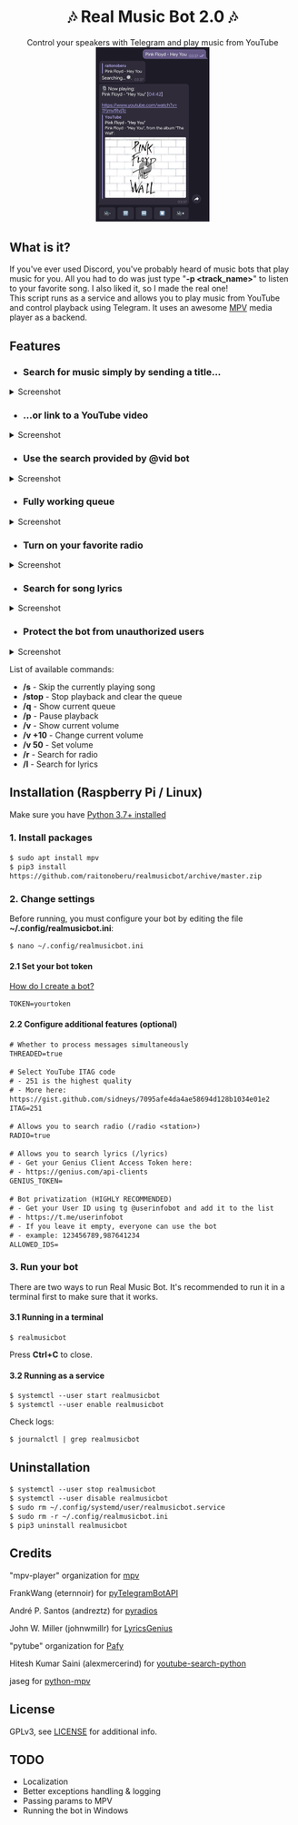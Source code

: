 <h1 align="center">🎶 Real Music Bot 2.0 🎶</h1>

<p align="center">
    Control your speakers with Telegram and play music from YouTube

<img src="screenshots/searching2.png?raw=true" width="200" />
</p>

## What is it?

If you've ever used Discord, you've probably heard of music bots that play music for you. All you had to do was just type "**-p \<track_name\>**" to listen to your favorite song. I also liked it, so I made the real one!<br>
This script runs as a service and allows you to play music from YouTube and control playback using Telegram. It uses an awesome [MPV](https://github.com/mpv-player/mpv) media player as a backend.

## Features

- ### Search for music simply by sending a title...

<details>
    <summary>Screenshot</summary>
    <img src="screenshots/searching.png?raw=true" width="300"/>
</details>

- ### ...or link to a YouTube video

<details>
    <summary>Screenshot</summary>
    <img src="screenshots/yt.png?raw=true" width="300"/>
</details>

- ### Use the search provided by @vid bot

<details>
    <summary>Screenshot</summary>
    <img src="screenshots/vid.png?raw=true" width="300"/>
</details>

- ### Fully working queue

<details>
    <summary>Screenshot</summary>
    <img src="screenshots/queue.png?raw=true" width="300"/>
</details>

- ### Turn on your favorite radio

<details>
    <summary>Screenshot</summary>
    <img src="screenshots/radio.png?raw=true" width="300"/>
</details>

- ### Search for song lyrics

<details>
    <summary>Screenshot</summary>
    <img src="screenshots/lyrics.png?raw=true" width="300"/>
</details>

- ### Protect the bot from unauthorized users

<details>
    <summary>Screenshot</summary>
    <img src="screenshots/privatization.png?raw=true" width="300"/>
</details>

List of available commands:

- **/s** - Skip the currently playing song
- **/stop** - Stop playback and clear the queue
- **/q** - Show current queue
- **/p** - Pause playback
- **/v** - Show current volume
- **/v +10** - Change current volume
- **/v 50** - Set volume
- **/r** <station> - Search for radio
- **/l** - Search for lyrics


## Installation (Raspberry Pi / Linux)

Make sure you have [Python 3.7+ installed](https://www.python.org/downloads/)

### 1. Install packages

    $ sudo apt install mpv
    $ pip3 install https://github.com/raitonoberu/realmusicbot/archive/master.zip


### 2. Change settings

Before running, you must configure your bot by editing the file **~/.config/realmusicbot.ini**:

    $ nano ~/.config/realmusicbot.ini

#### 2.1 Set your bot token

[How do I create a bot?](https://core.telegram.org/bots#6-botfather)

    TOKEN=yourtoken

#### 2.2 Configure additional features (optional)

    # Whether to process messages simultaneously
    THREADED=true

    # Select YouTube ITAG code
    # - 251 is the highest quality
    # - More here: https://gist.github.com/sidneys/7095afe4da4ae58694d128b1034e01e2
    ITAG=251

    # Allows you to search radio (/radio <station>)
    RADIO=true

    # Allows you to search lyrics (/lyrics)
    # - Get your Genius Client Access Token here:
    # - https://genius.com/api-clients
    GENIUS_TOKEN=

    # Bot privatization (HIGHLY RECOMMENDED)
    # - Get your User ID using tg @userinfobot and add it to the list
    # - https://t.me/userinfobot
    # - If you leave it empty, everyone can use the bot
    # - example: 123456789,987641234
    ALLOWED_IDS=

### 3. Run your bot

There are two ways to run Real Music Bot. It's recommended to run it in a terminal first to make sure that it works.

#### 3.1 Running in a terminal

    $ realmusicbot

Press **Ctrl+C** to close.

#### 3.2 Running as a service

    $ systemctl --user start realmusicbot
    $ systemctl --user enable realmusicbot

Check logs:

    $ journalctl | grep realmusicbot

## Uninstallation

    $ systemctl --user stop realmusicbot
    $ systemctl --user disable realmusicbot
    $ sudo rm ~/.config/systemd/user/realmusicbot.service
    $ sudo rm -r ~/.config/realmusicbot.ini
    $ pip3 uninstall realmusicbot

## Credits

"mpv-player" organization for [mpv](https://github.com/mpv-player/mpv)

FrankWang (eternnoir) for [pyTelegramBotAPI](https://github.com/eternnoir/pyTelegramBotAPI)

André P. Santos (andreztz) for [pyradios](https://github.com/andreztz/pyradios)

John W. Miller (johnwmillr) for [LyricsGenius](https://github.com/johnwmillr/LyricsGenius)

"pytube" organization for [Pafy](https://github.com/pytube/pytube)

Hitesh Kumar Saini (alexmercerind) for [youtube-search-python](https://github.com/alexmercerind/youtube-search-python)

jaseg for [python-mpv](https://github.com/jaseg/python-mpv)

## License

GPLv3, see [LICENSE](./LICENSE) for additional info.

## TODO

* Localization
* Better exceptions handling & logging
* Passing params to MPV
* Running the bot in Windows